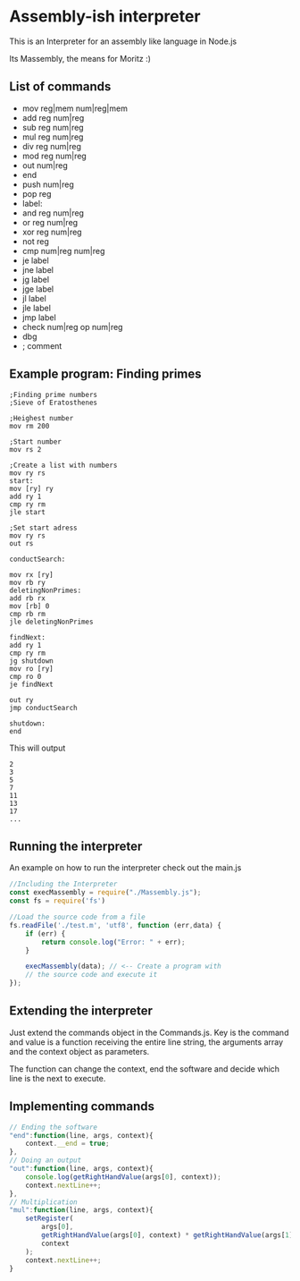 # Assembly-ish interpreter
This is an Interpreter for an assembly like language in Node.js

Its Massembly, the means for Moritz :)
## List of commands
* mov reg|mem num|reg|mem
* add reg num|reg
* sub reg num|reg
* mul reg num|reg
* div reg num|reg
* mod reg num|reg
* out num|reg
* end
* push num|reg
* pop reg
* label:
* and reg num|reg
* or reg num|reg
* xor reg num|reg
* not reg
* cmp num|reg num|reg
* je label
* jne label
* jg label
* jge label
* jl label
* jle label
* jmp label
* check num|reg op num|reg
* dbg
* ; comment
## Example program: Finding primes
```
;Finding prime numbers
;Sieve of Eratosthenes

;Heighest number
mov rm 200

;Start number
mov rs 2

;Create a list with numbers
mov ry rs
start:
mov [ry] ry
add ry 1
cmp ry rm
jle start

;Set start adress
mov ry rs
out rs

conductSearch:

mov rx [ry]
mov rb ry
deletingNonPrimes:
add rb rx
mov [rb] 0
cmp rb rm
jle deletingNonPrimes

findNext:
add ry 1
cmp ry rm
jg shutdown
mov ro [ry]
cmp ro 0
je findNext

out ry
jmp conductSearch

shutdown:
end
```
This will output
```
2
3
5
7
11
13
17
...
```
## Running the interpreter
An example on how to run the interpreter check out the main.js
```js
//Including the Interpreter
const execMassembly = require("./Massembly.js");
const fs = require('fs')

//Load the source code from a file
fs.readFile('./test.m', 'utf8', function (err,data) {
    if (err) {
        return console.log("Error: " + err);
    }

    execMassembly(data); // <-- Create a program with 
    // the source code and execute it
});
```
## Extending the interpreter
Just extend the commands object in the Commands.js. Key is the command and value is a function receiving the entire line string, the arguments array and the context object as parameters.

The function can change the context, end the software and decide which line is the next to execute.
## Implementing commands
```js
// Ending the software
"end":function(line, args, context){
    context.__end = true;
},
// Doing an output
"out":function(line, args, context){
    console.log(getRightHandValue(args[0], context));
    context.nextLine++;
},
// Multiplication
"mul":function(line, args, context){
    setRegister(
        args[0], 
        getRightHandValue(args[0], context) * getRightHandValue(args[1], context), 
        context
    );
    context.nextLine++;  
}
```